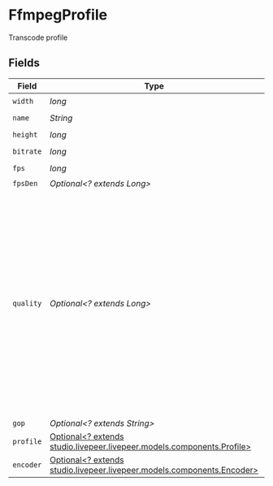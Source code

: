 # FfmpegProfile

Transcode profile


## Fields

| Field                                                                                                                                                                                                                   | Type                                                                                                                                                                                                                    | Required                                                                                                                                                                                                                | Description                                                                                                                                                                                                             | Example                                                                                                                                                                                                                 |
| ----------------------------------------------------------------------------------------------------------------------------------------------------------------------------------------------------------------------- | ----------------------------------------------------------------------------------------------------------------------------------------------------------------------------------------------------------------------- | ----------------------------------------------------------------------------------------------------------------------------------------------------------------------------------------------------------------------- | ----------------------------------------------------------------------------------------------------------------------------------------------------------------------------------------------------------------------- | ----------------------------------------------------------------------------------------------------------------------------------------------------------------------------------------------------------------------- |
| `width`                                                                                                                                                                                                                 | *long*                                                                                                                                                                                                                  | :heavy_check_mark:                                                                                                                                                                                                      | N/A                                                                                                                                                                                                                     | 1280                                                                                                                                                                                                                    |
| `name`                                                                                                                                                                                                                  | *String*                                                                                                                                                                                                                | :heavy_check_mark:                                                                                                                                                                                                      | N/A                                                                                                                                                                                                                     | 720p                                                                                                                                                                                                                    |
| `height`                                                                                                                                                                                                                | *long*                                                                                                                                                                                                                  | :heavy_check_mark:                                                                                                                                                                                                      | N/A                                                                                                                                                                                                                     |                                                                                                                                                                                                                         |
| `bitrate`                                                                                                                                                                                                               | *long*                                                                                                                                                                                                                  | :heavy_check_mark:                                                                                                                                                                                                      | N/A                                                                                                                                                                                                                     | 3000000                                                                                                                                                                                                                 |
| `fps`                                                                                                                                                                                                                   | *long*                                                                                                                                                                                                                  | :heavy_check_mark:                                                                                                                                                                                                      | N/A                                                                                                                                                                                                                     | 30                                                                                                                                                                                                                      |
| `fpsDen`                                                                                                                                                                                                                | *Optional<? extends Long>*                                                                                                                                                                                              | :heavy_minus_sign:                                                                                                                                                                                                      | N/A                                                                                                                                                                                                                     | 1                                                                                                                                                                                                                       |
| `quality`                                                                                                                                                                                                               | *Optional<? extends Long>*                                                                                                                                                                                              | :heavy_minus_sign:                                                                                                                                                                                                      | Restricts the size of the output video using the constant quality feature. Increasing this value will result in a lower quality video. Note that this parameter might not work if the transcoder lacks support for it.<br/> | 23                                                                                                                                                                                                                      |
| `gop`                                                                                                                                                                                                                   | *Optional<? extends String>*                                                                                                                                                                                            | :heavy_minus_sign:                                                                                                                                                                                                      | N/A                                                                                                                                                                                                                     | 2                                                                                                                                                                                                                       |
| `profile`                                                                                                                                                                                                               | [Optional<? extends studio.livepeer.livepeer.models.components.Profile>](../../models/components/Profile.md)                                                                                                            | :heavy_minus_sign:                                                                                                                                                                                                      | N/A                                                                                                                                                                                                                     | H264Baseline                                                                                                                                                                                                            |
| `encoder`                                                                                                                                                                                                               | [Optional<? extends studio.livepeer.livepeer.models.components.Encoder>](../../models/components/Encoder.md)                                                                                                            | :heavy_minus_sign:                                                                                                                                                                                                      | N/A                                                                                                                                                                                                                     |                                                                                                                                                                                                                         |